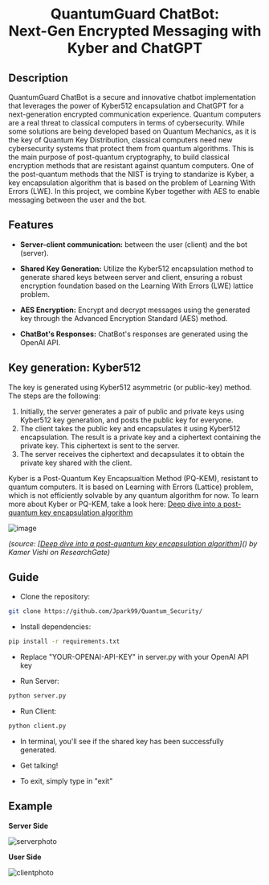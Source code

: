 <h1 align="center"> QuantumGuard ChatBot:<br/>  Next-Gen Encrypted Messaging with Kyber and ChatGPT </h1>

## Description
QuantumGuard ChatBot is a secure and innovative chatbot implementation that leverages the power of Kyber512 encapsulation and ChatGPT for a next-generation encrypted communication experience. Quantum computers are a real threat to classical computers in terms of cybersecurity. While some solutions are being developed based on Quantum Mechanics, as it is the key of Quantum Key Distribution, classical computers need new cybersecurity systems that protect them from quantum algorithms. This is the main purpose of post-quantum cryptography, to build classical encryption methods that are resistant against quantum computers. One of the post-quantum methods that the NIST is trying to standarize is Kyber, a key encapsulation algorithm that is based on the problem of Learning With Errors (LWE). In this project, we combine Kyber together with AES to enable messaging between the user and the bot.   

## Features
- **Server-client communication:** between the user (client) and the bot (server).
- **Shared Key Generation:** Utilize the Kyber512 encapsulation method to generate shared keys between server and client, ensuring a robust encryption foundation based on the Learning With Errors (LWE) lattice problem.

- **AES Encryption:** Encrypt and decrypt messages using the generated key through the Advanced Encryption Standard (AES) method.

- **ChatBot's Responses:** ChatBot's responses are generated using the OpenAI API.

## Key generation: Kyber512

The key is generated using Kyber512 asymmetric (or public-key) method. The steps are the following:

1. Initially, the server generates a pair of public and private keys using Kyber512 key generation, and posts the public key for everyone.
2. The client takes the public key and encapsulates it using Kyber512 encapsulation. The result is a private key and a ciphertext containing the private key. This ciphertext is sent to the server.
3. The server receives the ciphertext and decapsulates it to obtain the private key shared with the client. 

Kyber is a Post-Quantum Key Encapsualtion Method (PQ-KEM), resistant to quantum computers. It is based on Learning with Errors (Lattice) problem, which is not efficiently solvable by any quantum algorithm for now. To learn more about Kyber or PQ-KEM, take a look here: [Deep dive into a post-quantum key encapsulation algorithm](https://blog.cloudflare.com/post-quantum-key-encapsulation/)

![image](https://github.com/Jpark99/Quantum_Security/assets/10427379/00cd9bf7-794d-424d-a32a-e14660a7c50f)

_(source: [[Deep dive into a post-quantum key encapsulation algorithm](https://github.com/Jpark99/Quantum_Security/assets/10427379/00cd9bf7-794d-424d-a32a-e14660a7c50f)]() by Kamer Vishi on ResearchGate)_

## Guide

- Clone the repository:
```bash
git clone https://github.com/Jpark99/Quantum_Security/
```

- Install dependencies:
```bash
pip install -r requirements.txt
```

- Replace "YOUR-OPENAI-API-KEY" in server.py with your OpenAI API key

- Run Server:
```bash
python server.py
```

- Run Client:
```bash
python client.py
```

- In terminal, you'll see if the shared key has been successfully generated.

- Get talking!

- To exit, simply type in "exit"

## Example

**Server Side**

![serverphoto](https://github.com/Jpark99/Quantum_Security/assets/10427379/b96ff7ca-4034-4fae-8160-38fa520a91e0)

**User Side**
  
![clientphoto](https://github.com/Jpark99/Quantum_Security/assets/10427379/dee9285a-8222-405c-8444-4e23cb441153)


